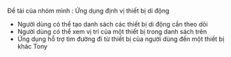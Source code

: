 Đề tài của nhóm mình : Ứng dụng định vị thiết bị di động
+ Người dùng có thể tạo danh sách các thiết bị di động cần theo dõi
+ Người dùng có thể xem vị trí của một thiết bị trong danh sách trên
+ Ứng dụng hỗ trợ tìm đường đi từ thiết bị của người dùng đến một thiết bị khác
Tony
